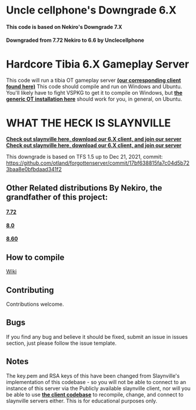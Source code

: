 # Uncle cellphone's Downgrade 6.X

#### This code is based on Nekiro's Downgrade 7.X
#### Downgraded from 7.72 Nekiro to 6.6 by Unclecellphone

# Hardcore Tibia 6.X Gameplay Server

This code will run a tibia OT gameplay server **[(our corresponding client found here)](https://github.com/unclecellphone/SlaynvilleOT6Client)**
This code should compile and run on Windows and Ubuntu.  
You'll likely have to fight VSPKG to get it to compile on Windows,
but **[the generic OT installation here](https://docs.otland.net/ots-guide/running-your-first-linux-web-and-otserver)** 
should work for you, in general, on Ubuntu.  

# WHAT THE HECK IS SLAYNVILLE

**[Check out slaynville here, download our 6.X client, and join our server](https://www.slaynville.com)**
**[Check out slaynville here, download our 6.X client, and join our server](https://www.slaynville.com)**

This downgrade is based on TFS 1.5 up to Dec 21, 2021, commit: https://github.com/otland/forgottenserver/commit/17bf638815fa7c04d5b723baa8e0bfbdaad341f2

## Other Related distributions By Nekiro, the grandfather of this project:

#### **[7.72](https://github.com/nekiro/TFS-1.4-Downgrades/tree/7.72)**
#### **[8.0](https://github.com/nekiro/TFS-1.4-Downgrades/tree/8.0)**
#### **[8.60](https://github.com/nekiro/TFS-1.4-Downgrades/tree/8.60)**

## How to compile

[Wiki](https://github.com/otland/forgottenserver/wiki/Compiling)

## Contributing

Contributions welcome.

## Bugs

If you find any bug and believe it should be fixed, submit an issue in issues section, just please follow the issue template.

## Notes

The key.pem and RSA keys of this have been changed from Slaynville's implementation of this codebase - so you will not be able to connect to an instance of this server via the Publicly available slaynville client, nor will you be able to use **[the client codebase](https://github.com/unclecellphone/SlaynvilleOT6Client)** to recompile, change, and connect to slaynville servers either.  This is for educational purposes only.
